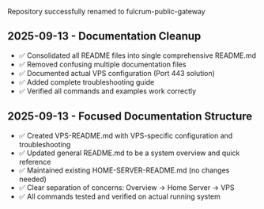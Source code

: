 Repository successfully renamed to fulcrum-public-gateway

## 2025-09-13 - Documentation Cleanup
- ✅ Consolidated all README files into single comprehensive README.md
- ✅ Removed confusing multiple documentation files
- ✅ Documented actual VPS configuration (Port 443 solution)
- ✅ Added complete troubleshooting guide
- ✅ Verified all commands and examples work correctly

## 2025-09-13 - Focused Documentation Structure
- ✅ Created VPS-README.md with VPS-specific configuration and troubleshooting
- ✅ Updated general README.md to be a system overview and quick reference
- ✅ Maintained existing HOME-SERVER-README.md (no changes needed)
- ✅ Clear separation of concerns: Overview → Home Server → VPS
- ✅ All commands tested and verified on actual running system
